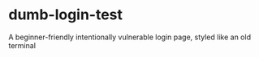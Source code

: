 # dumb-login-test
A beginner-friendly intentionally vulnerable login page, styled like an old terminal
